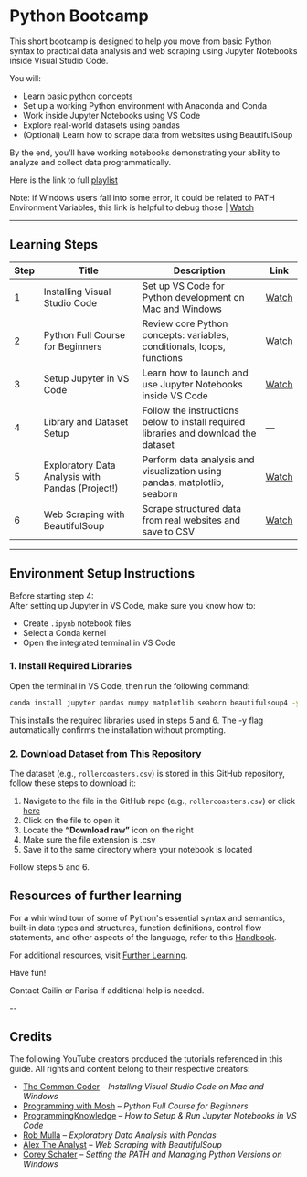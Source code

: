 # Python Bootcamp

This short bootcamp is designed to help you move from basic Python syntax to practical data analysis and web scraping using Jupyter Notebooks inside Visual Studio Code.

You will:
- Learn basic python concepts
- Set up a working Python environment with Anaconda and Conda
- Work inside Jupyter Notebooks using VS Code
- Explore real-world datasets using pandas
- (Optional) Learn how to scrape data from websites using BeautifulSoup

By the end, you’ll have working notebooks demonstrating your ability to analyze and collect data programmatically.

Here is the link to full [playlist](https://www.youtube.com/watch?v=xi0vhXFPegw&list=PLu7Hcqy8NmKzGnIc3T9c3-GHvdZocRdes)

Note: if Windows users fall into some error, it could be related to PATH Environment Variables, this link is helpful to debug those | [Watch](https://www.youtube.com/watch?v=OdIHeg4jj2c&list=PLu7Hcqy8NmKwv7Lw762dFzoSXqj3MwBsh&index=25)

---

## Learning Steps

| Step | Title | Description | Link |
|------|-------|-------------|------|
| 1 | Installing Visual Studio Code | Set up VS Code for Python development on Mac and Windows | [Watch](https://www.youtube.com/watch?v=wx391N_MEgI&list=PLu7Hcqy8NmKzGnIc3T9c3-GHvdZocRdes&index=1) |
| 2 | Python Full Course for Beginners | Review core Python concepts: variables, conditionals, loops, functions | [Watch](https://www.youtube.com/watch?v=K5KVEU3aaeQ&list=PLu7Hcqy8NmKzGnIc3T9c3-GHvdZocRdes&index=2) |
| 3 | Setup Jupyter in VS Code | Learn how to launch and use Jupyter Notebooks inside VS Code | [Watch](https://www.youtube.com/watch?v=K0B2P1Zpdqs&list=PLu7Hcqy8NmKzGnIc3T9c3-GHvdZocRdes&index=3) |
| 4 | Library and Dataset Setup | Follow the instructions below to install required libraries and download the dataset | — |
| 5 | Exploratory Data Analysis with Pandas (Project!) | Perform data analysis and visualization using pandas, matplotlib, seaborn | [Watch](https://www.youtube.com/watch?v=xi0vhXFPegw&list=PLu7Hcqy8NmKzGnIc3T9c3-GHvdZocRdes&index=4) |
| 6 | Web Scraping with BeautifulSoup | Scrape structured data from real websites and save to CSV | [Watch](https://www.youtube.com/watch?v=8dTpNajxaH0&list=PLu7Hcqy8NmKzGnIc3T9c3-GHvdZocRdes&index=5) |

---

## Environment Setup Instructions

Before starting step 4:  
After setting up Jupyter in VS Code, make sure you know how to:

- Create `.ipynb` notebook files
- Select a Conda kernel
- Open the integrated terminal in VS Code

### 1. Install Required Libraries

Open the terminal in VS Code, then run the following command:

```bash
conda install jupyter pandas numpy matplotlib seaborn beautifulsoup4 -y
```

This installs the required libraries used in steps 5 and 6.
The -y flag automatically confirms the installation without prompting.

### 2. Download Dataset from This Repository

The dataset (e.g., `rollercoasters.csv`) is stored in this GitHub repository, follow these steps to download it:

1. Navigate to the file in the GitHub repo (e.g., `rollercoasters.csv`) or click [here](https://github.com/Parisasuchdev/Python-Bootcamp/blob/main/coaster_db.csv)
2. Click on the file to open it
3. Locate the **“Download raw”** icon on the right
4. Make sure the file extension is .csv
5. Save it to the same directory where your notebook is located

Follow steps 5 and 6.

## Resources of further learning

For a whirlwind tour of some of Python's essential syntax and semantics, built-in data types and structures, function definitions, control flow statements, and other aspects of the language, refer to this [Handbook](https://nbviewer.org/github/bagrow/WhirlwindTourOfPython/blob/master/01-Introduction.ipynb).

For additional resources, visit [Further Learning](https://nbviewer.org/github/bagrow/WhirlwindTourOfPython/blob/master/18-Further-Resources.ipynb).

Have fun!

Contact Cailin or Parisa if additional help is needed.

--
## Credits

The following YouTube creators produced the tutorials referenced in this guide. All rights and content belong to their respective creators:

- [The Common Coder](https://www.youtube.com/@thecommoncoder) – *Installing Visual Studio Code on Mac and Windows*
- [Programming with Mosh](https://www.youtube.com/@programmingwithmosh) – *Python Full Course for Beginners*
- [ProgrammingKnowledge](https://www.youtube.com/@ProgrammingKnowledge) – *How to Setup & Run Jupyter Notebooks in VS Code*
- [Rob Mulla](https://www.youtube.com/@robmulla) – *Exploratory Data Analysis with Pandas*
- [Alex The Analyst](https://www.youtube.com/@AlexTheAnalyst) – *Web Scraping with BeautifulSoup*
- [Corey Schafer](https://www.youtube.com/@Coreyms) – *Setting the PATH and Managing Python Versions on Windows*
